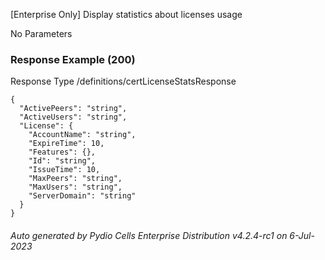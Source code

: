 






 
[Enterprise Only] Display statistics about licenses usage  


No Parameters



### Response Example (200)
Response Type /definitions/certLicenseStatsResponse

```
{
  "ActivePeers": "string",
  "ActiveUsers": "string",
  "License": {
    "AccountName": "string",
    "ExpireTime": 10,
    "Features": {},
    "Id": "string",
    "IssueTime": 10,
    "MaxPeers": "string",
    "MaxUsers": "string",
    "ServerDomain": "string"
  }
}
```




###### Auto generated by Pydio Cells Enterprise Distribution v4.2.4-rc1 on 6-Jul-2023
